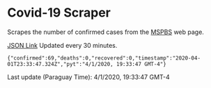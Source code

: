 # Covid-19 Scraper

Scrapes the number of confirmed cases from the [MSPBS](https://www.mspbs.gov.py/covid-19.php) web page.

[JSON Link](https://jmayalag.github.io/covid19-scrape/cases.json)
Updated every 30 minutes.
```
{"confirmed":69,"deaths":0,"recovered":0,"timestamp":"2020-04-01T23:33:47.324Z","pyt":"4/1/2020, 19:33:47 GMT-4"}
```
Last update (Paraguay Time): 4/1/2020, 19:33:47 GMT-4